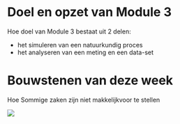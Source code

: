 
# Doel en opzet van Module 3

Hoe doel van Module 3 bestaat uit 2 delen:

  - het simuleren van een natuurkundig proces 
  - het analyseren van een meting en een data-set
  

# Bouwstenen van deze week

Hoe Sommige zaken zijn niet makkelijkvoor te stellen 

![](collidingballs1.jpg)